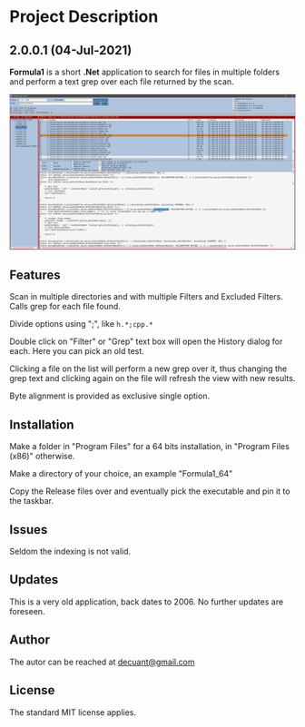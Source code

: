 # Project Description

## 2.0.0.1 (04-Jul-2021)

**Formula1** is a short **.Net** application to search for files in multiple folders and perform a text grep over each file returned by the scan.


![Formula1 screenshot](/docs/Screenshot_1.png)


## Features

Scan in multiple directories and with multiple Filters and Excluded Filters.
Calls grep for each file found.

Divide options using ";", like ```h.*;cpp.*```

Double click on "Filter" or "Grep" text box will open the History dialog for each. Here you can pick an old test.

Clicking a file on the list will perform a new grep over it, thus changing the grep text and clicking again on the file will refresh the view with new results.

Byte alignment is provided as exclusive single option.


## Installation

Make a folder in "Program Files" for a 64 bits installation, in "Program Files (x86)" otherwise.

Make a directory of your choice, an example "Formula1_64"

Copy the Release files over and eventually pick the executable and pin it to the taskbar.


## Issues

Seldom the indexing is not valid.


## Updates

This is a very old application, back dates to 2006. No further updates are foreseen.


## Author

The autor can be reached at decuant@gmail.com


## License

The standard MIT license applies.
